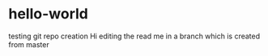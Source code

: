 # hello-world
testing git repo creation
Hi
editing the read me in a branch which is created from master
